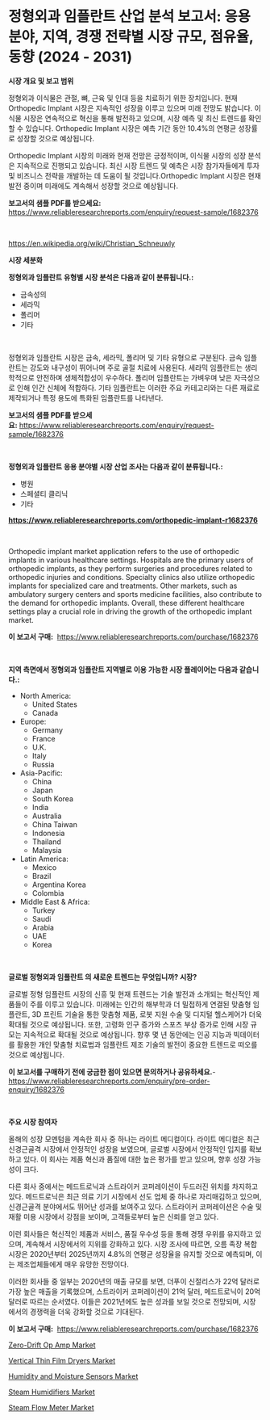 <p><h1>정형외과 임플란트 산업 분석 보고서: 응용 분야, 지역, 경쟁 전략별 시장 규모, 점유율, 동향 (2024 - 2031)</h1></p><p><strong>시장 개요 및 보고 범위</strong></p>
<p><p>정형외과 이식물은 관절, 뼈, 근육 및 인대 등을 치료하기 위한 장치입니다. 현재 Orthopedic Implant 시장은 지속적인 성장을 이루고 있으며 미래 전망도 밝습니다. 이식물 시장은 연속적으로 혁신을 통해 발전하고 있으며, 시장 예측 및 최신 트렌드를 확인할 수 있습니다. Orthopedic Implant 시장은 예측 기간 동안 10.4%의 연평균 성장률로 성장할 것으로 예상됩니다.</p><p>Orthopedic Implant 시장의 미래와 현재 전망은 긍정적이며, 이식물 시장의 성장 분석은 지속적으로 진행되고 있습니다. 최신 시장 트렌드 및 예측은 시장 참가자들에게 투자 및 비즈니스 전략을 개발하는 데 도움이 될 것입니다.Orthopedic Implant 시장은 현재 발전 중이며 미래에도 계속해서 성장할 것으로 예상됩니다.</p></p>
<p><strong>보고서의 샘플 PDF를 받으세요:</strong> <a href="https://www.reliableresearchreports.com/enquiry/request-sample/1682376">https://www.reliableresearchreports.com/enquiry/request-sample/1682376</a></p>
<p>&nbsp;</p>
<p><a href="https://en.wikipedia.org/wiki/Christian_Schneuwly">https://en.wikipedia.org/wiki/Christian_Schneuwly</a></p>
<p><strong>시장 세분화</strong></p>
<p><strong>정형외과 임플란트 유형별 시장 분석은 다음과 같이 분류됩니다.:</strong></p>
<p><ul><li>금속성의</li><li>세라믹</li><li>폴리머</li><li>기타</li></ul></p>
<p>&nbsp;</p>
<p><p>정형외과 임플란트 시장은 금속, 세라믹, 폴리머 및 기타 유형으로 구분된다. 금속 임플란트는 강도와 내구성이 뛰어나며 주로 골절 치료에 사용된다. 세라믹 임플란트는 생리학적으로 안전하며 생체적합성이 우수하다. 폴리머 임플란트는 가벼우며 낮은 자극성으로 인해 인간 신체에 적합하다. 기타 임플란트는 이러한 주요 카테고리와는 다른 재료로 제작되거나 특정 용도에 특화된 임플란트를 나타낸다.</p></p>
<p><strong>보고서의 샘플 PDF를 받으세요:</strong>&nbsp;<a href="https://www.reliableresearchreports.com/enquiry/request-sample/1682376">https://www.reliableresearchreports.com/enquiry/request-sample/1682376</a></p>
<p>&nbsp;</p>
<p><strong> 정형외과 임플란트 응용 분야별 시장 산업 조사는 다음과 같이 분류됩니다.:</strong></p>
<p><ul><li>병원</li><li>스페셜티 클리닉</li><li>기타</li></ul></p>
<p><strong><a href="https://www.reliableresearchreports.com/orthopedic-implant-r1682376">https://www.reliableresearchreports.com/orthopedic-implant-r1682376</a></strong></p>
<p>&nbsp;</p>
<p><p>Orthopedic implant market application refers to the use of orthopedic implants in various healthcare settings. Hospitals are the primary users of orthopedic implants, as they perform surgeries and procedures related to orthopedic injuries and conditions. Specialty clinics also utilize orthopedic implants for specialized care and treatments. Other markets, such as ambulatory surgery centers and sports medicine facilities, also contribute to the demand for orthopedic implants. Overall, these different healthcare settings play a crucial role in driving the growth of the orthopedic implant market.</p></p>
<p><strong>이 보고서 구매:</strong>&nbsp; <a href="https://www.reliableresearchreports.com/purchase/1682376">https://www.reliableresearchreports.com/purchase/1682376</a></p>
<p>&nbsp;</p>
<p><strong>지역 측면에서 정형외과 임플란트 지역별로 이용 가능한 시장 플레이어는 다음과 같습니다.:</strong></p>
<p><ul>
    <li>
        North America:
        <ul>
            <li>United States</li>
            <li>Canada</li>
        </ul>
    </li>
    <li>
        Europe:
        <ul>
            <li>Germany</li>
            <li>France</li>
            <li>U.K.</li>
            <li>Italy</li>
            <li>Russia</li>
        </ul>
    </li>
    <li>
        Asia-Pacific:
        <ul>
            <li>China</li>
            <li>Japan</li>
            <li>South Korea</li>
            <li>India</li>
            <li>Australia</li>
            <li>China Taiwan</li>
            <li>Indonesia</li>
            <li>Thailand</li>
            <li>Malaysia</li>
        </ul>
    </li>
    <li>
        Latin America:
        <ul>
            <li>Mexico</li>
            <li>Brazil</li>
            <li>Argentina Korea</li>
            <li>Colombia</li>
        </ul>
    </li>
    <li>
        Middle East & Africa:
        <ul>
            <li>Turkey</li>
            <li>Saudi</li>
            <li>Arabia</li>
            <li>UAE</li>
            <li>Korea</li>
        </ul>
    </li>
    </ul></p>
<p>&nbsp;</p>
<p><strong>글로벌 정형외과 임플란트 의 새로운 트렌드는 무엇입니까? 시장?</strong></p>
<p><p>글로벌 정형 임플란트 시장의 신흥 및 현재 트렌드는 기술 발전과 소개되는 혁신적인 제품들이 주를 이루고 있습니다. 미래에는 인간의 해부학과 더 밀접하게 연결된 맞춤형 임플란트, 3D 프린트 기술을 통한 맞춤형 제품, 로봇 지원 수술 및 디지털 헬스케어가 더욱 확대될 것으로 예상됩니다. 또한, 고령화 인구 증가와 스포츠 부상 증가로 인해 시장 규모는 지속적으로 확대될 것으로 예상됩니다. 향후 몇 년 동안에는 인공 지능과 빅데이터를 활용한 개인 맞춤형 치료법과 임플란트 제조 기술의 발전이 중요한 트렌드로 떠오를 것으로 예상됩니다.</p></p>
<p><strong>이 보고서를 구매하기 전에 궁금한 점이 있으면 문의하거나 공유하세요.</strong>- <a href="https://www.reliableresearchreports.com/enquiry/pre-order-enquiry/1682376">https://www.reliableresearchreports.com/enquiry/pre-order-enquiry/1682376</a></p>
<p>&nbsp;</p>
<p><strong>주요 시장 참여자</strong></p>
<p><p>올해의 성장 모멘텀을 계속한 회사 중 하나는 라이트 메디컬이다. 라이트 메디컬은 최근 신경근골격 시장에서 안정적인 성장을 보였으며, 글로벌 시장에서 안정적인 입지를 확보하고 있다. 이 회사는 제품 혁신과 품질에 대한 높은 평가를 받고 있으며, 향후 성장 가능성이 크다.</p><p>다른 회사 중에서는 메드트로닉과 스트라이커 코퍼레이션이 두드러진 위치를 차지하고 있다. 메드트로닉은 최근 의료 기기 시장에서 선도 업체 중 하나로 자리매김하고 있으며, 신경근골격 분야에서도 뛰어난 성과를 보여주고 있다. 스트라이커 코퍼레이션은 수술 및 재활 미용 시장에서 강점을 보이며, 고객들로부터 높은 신뢰를 얻고 있다.</p><p>이런 회사들은 혁신적인 제품과 서비스, 품질 우수성 등을 통해 경쟁 우위를 유지하고 있으며, 계속해서 시장에서의 지위를 강화하고 있다. 시장 조사에 따르면, 오름 족장 복합 시장은 2020년부터 2025년까지 4.8%의 연평균 성장율을 유지할 것으로 예측되며, 이는 제조업체들에게 매우 유망한 전망이다.</p><p>이러한 회사들 중 일부는 2020년의 매출 규모를 보면, 더푸이 신절리스가 22억 달러로 가장 높은 매출을 기록했으며, 스트라이커 코퍼레이션이 21억 달러, 메드트로닉이 20억 달러로 따르는 순서였다. 이들은 2021년에도 높은 성과를 보일 것으로 전망되며, 시장에서의 경쟁력을 더욱 강화할 것으로 기대된다.</p></p>
<p><strong>이 보고서 구매:</strong>&nbsp;&nbsp;<a href="https://www.reliableresearchreports.com/purchase/1682376">https://www.reliableresearchreports.com/purchase/1682376</a></p>
<p><p><a href="https://medium.com/@susanabraun1964/zero-drift-op-amp-market-size-is-growing-at-cagr-of-14-this-report-covers-analysis-by-market-3920a3b67c05">Zero-Drift Op Amp Market</a></p><p><a href="https://www.linkedin.com/pulse/vertical-thin-film-dryers-market-emerging-trends-future-prospects-kynlc">Vertical Thin Film Dryers Market</a></p><p><a href="https://issuu.com/reportprime-2/docs/humidity-and-moisture-sensors-market-size-2030.ppt">Humidity and Moisture Sensors Market</a></p><p><a href="https://github.com/saplakhanom821/Market-Research-Report-List-1/blob/main/steam-humidifiers-market.md">Steam Humidifiers Market</a></p><p><a href="https://github.com/LoganChynna/Market-Research-Report-List-1/blob/main/steam-flow-meter-market.md">Steam Flow Meter Market</a></p></p>